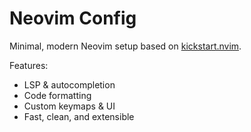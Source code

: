 # Neovim Config

Minimal, modern Neovim setup based on [kickstart.nvim](https://github.com/nvim-lua/kickstart.nvim).

Features:
- LSP & autocompletion
- Code formatting
- Custom keymaps & UI
- Fast, clean, and extensible
